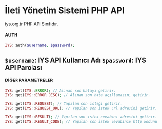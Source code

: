 # İleti Yönetim Sistemi PHP API

iys.org.tr PHP API Sınıfıdır.

#### AUTH
```php
IYS::auth($username, $password);
```
`$username`: IYS API Kullanıcı Adı
`$password`: IYS API Parolası
---

#### DİĞER PARAMETRELER
```php
IYS::get(IYS::ERROR); // Alınan son hatayı getirir.
IYS::get(IYS::ERROR_DESC); // Alınan son hata açıklamasını getirir.

IYS::get(IYS::REQUEST); // Yapılan son isteği getirir.
IYS::get(IYS::REQUEST_URL); // Yapılan son istek url adresini getirir.

IYS::get(IYS::RESULT); // Yapılan son istek cevabını adresini getirir.
IYS::get(IYS::RESULT_CODE); // Yapılan son istek cevabının http kodunu getirir.
```
